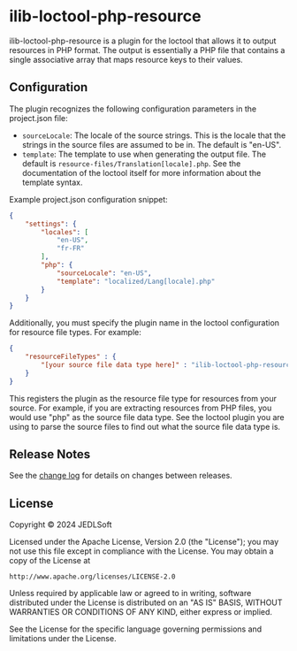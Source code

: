 # ilib-loctool-php-resource

ilib-loctool-php-resource is a plugin for the loctool that
allows it to output resources in PHP format. The output is essentially
a PHP file that contains a single associative array that maps
resource keys to their values.

## Configuration

The plugin recognizes the following configuration parameters in the
project.json file:

- `sourceLocale`: The locale of the source strings. This is the locale
  that the strings in the source files are assumed to be in. The default
  is "en-US".
- `template`: The template to use when generating the output file. The
  default is `resource-files/Translation[locale].php`. See the documentation
  of the loctool itself for more information about the template syntax.

Example project.json configuration snippet:

```json
{
    "settings": {
        "locales": [
            "en-US",
            "fr-FR"
        ],
        "php": {
            "sourceLocale": "en-US",
            "template": "localized/Lang[locale].php"
        }
    }
}
```

Additionally, you must specify the plugin name in the loctool configuration
for resource file types. For example:

```json
{
    "resourceFileTypes" : {
        "[your source file data type here]" : "ilib-loctool-php-resource"
    }
}
```

This registers the plugin as the resource file type for resources from
your source. For example, if you are extracting resources from PHP files,
you would use "php" as the source file data type. See the loctool plugin
you are using to parse the source files to find out what the source file
data type is.

## Release Notes

See the [change log](./CHANGELOG.md) for details on changes between releases.

## License

Copyright © 2024 JEDLSoft

Licensed under the Apache License, Version 2.0 (the "License");
you may not use this file except in compliance with the License.
You may obtain a copy of the License at

    http://www.apache.org/licenses/LICENSE-2.0

Unless required by applicable law or agreed to in writing, software
distributed under the License is distributed on an "AS IS" BASIS,
WITHOUT WARRANTIES OR CONDITIONS OF ANY KIND, either express or implied.

See the License for the specific language governing permissions and
limitations under the License.
